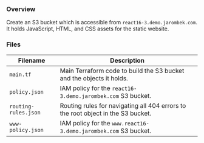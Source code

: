 ### Overview

Create an S3 bucket which is accessible from `react16-3.demo.jarombek.com`.  It holds JavaScript, HTML, and CSS 
assets for the static website.

### Files

| Filename             | Description                                                                             |
|----------------------|-----------------------------------------------------------------------------------------|
| `main.tf`            | Main Terraform code to build the S3 bucket and the objects it holds.                    |
| `policy.json`        | IAM policy for the `react16-3.demo.jarombek.com` S3 bucket.                             |
| `routing-rules.json` | Routing rules for navigating all 404 errors to the root object in the S3 bucket.        |
| `www-policy.json`    | IAM policy for the `www.react16-3.demo.jarombek.com` S3 bucket.                         |
